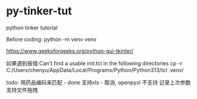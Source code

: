 # py-tinker-tut
python tinker tutorial

Before coding:
python -m venv venv

https://www.geeksforgeeks.org/python-gui-tkinter/

如果遇到报错:Can't find a usable init.tcl in the following directories
cp -r C:/Users/chenyu/AppData/Local/Programs/Python/Python313/tcl .venv/


todo:
用药品编码来匹配 - done
支持xls - 取消, openpyxl 不支持
记录上次参数
支持文件拖拽
